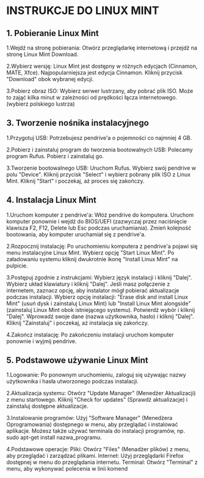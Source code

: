 <h1>INSTRUKCJE DO LINUX MINT</h1>

<h2>1. Pobieranie Linux Mint</h2>

   1.Wejdź na stronę pobierania:
        Otwórz przeglądarkę internetową i przejdź na stronę Linux Mint Download.

   2.Wybierz wersję:
        Linux Mint jest dostępny w różnych edycjach (Cinnamon, MATE, Xfce). Najpopularniejsza jest edycja Cinnamon.
        Kliknij przycisk "Download" obok wybranej edycji.

   3.Pobierz obraz ISO:
        Wybierz serwer lustrzany, aby pobrać plik ISO. Może to zająć kilka minut w zależności od prędkości łącza internetowego.
   (wybierz polskiego lustrza)

<h2>3. Tworzenie nośnika instalacyjnego</h2>

  1.Przygotuj USB:
        Potrzebujesz pendrive'a o pojemności co najmniej 4 GB.

  2.Pobierz i zainstaluj program do tworzenia bootowalnych USB:
        Polecamy program Rufus. Pobierz i zainstaluj go.

  3.Tworzenie bootowalnego USB:
        Uruchom Rufus.
        Wybierz swój pendrive w polu "Device".
        Kliknij przycisk "Select" i wybierz pobrany plik ISO z Linux Mint.
        Kliknij "Start" i poczekaj, aż proces się zakończy.

<h2>4. Instalacja Linux Mint</h2>

  1.Uruchom komputer z pendrive'a:
        Włóż pendrive do komputera.
        Uruchom komputer ponownie i wejdź do BIOS/UEFI (zazwyczaj przez naciśnięcie klawisza F2, F12, Delete lub Esc podczas uruchamiania).
        Zmień kolejność bootowania, aby komputer uruchamiał się z pendrive'a.

  2.Rozpocznij instalację:
        Po uruchomieniu komputera z pendrive'a pojawi się menu instalacyjne Linux Mint. Wybierz opcję "Start Linux Mint".
        Po załadowaniu systemu kliknij dwukrotnie ikonę "Install Linux Mint" na pulpicie.

  3.Postępuj zgodnie z instrukcjami:
        Wybierz język instalacji i kliknij "Dalej".
        Wybierz układ klawiatury i kliknij "Dalej".
        Jeśli masz połączenie z internetem, zaznacz opcję, aby instalator mógł pobierać aktualizacje podczas instalacji.
        Wybierz opcję instalacji: "Erase disk and install Linux Mint" (usuń dysk i zainstaluj Linux Mint) lub "Install Linux Mint alongside" (zainstaluj Linux Mint obok istniejącego systemu).
        Potwierdź wybór i kliknij "Dalej".
        Wprowadź swoje dane (nazwa użytkownika, hasło) i kliknij "Dalej".
        Kliknij "Zainstaluj" i poczekaj, aż instalacja się zakończy.

  4.Zakończ instalację:
        Po zakończeniu instalacji uruchom komputer ponownie i wyjmij pendrive.

<h2>5. Podstawowe używanie Linux Mint</h2>

  1.Logowanie:
        Po ponownym uruchomieniu, zaloguj się używając nazwy użytkownika i hasła utworzonego podczas instalacji.

  2.Aktualizacja systemu:
        Otwórz "Update Manager" (Menedżer Aktualizacji) z menu startowego.
        Kliknij "Check for updates" (Sprawdź aktualizacje) i zainstaluj dostępne aktualizacje.

  3.Instalowanie programów:
        Użyj "Software Manager" (Menedżera Oprogramowania) dostępnego w menu, aby przeglądać i instalować aplikacje.
        Możesz także używać terminala do instalacji programów, np. sudo apt-get install nazwa_programu.

  4.Podstawowe operacje:
        Pliki: Otwórz "Files" (Menadżer plików) z menu, aby przeglądać i zarządzać plikami.
        Internet: Użyj przeglądarki Firefox dostępnej w menu do przeglądania internetu.
        Terminal: Otwórz "Terminal" z menu, aby wykonywać polecenia w linii komend
